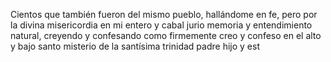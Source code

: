 Cientos que también fueron del mismo pueblo, hallándome en fe, pero por la divina misericordia en mi entero y cabal jurio memoria y entendimiento natural, creyendo y confesando como firmemente creo y confeso en el alto y bajo santo misterio de la santísima trinidad padre hijo y est